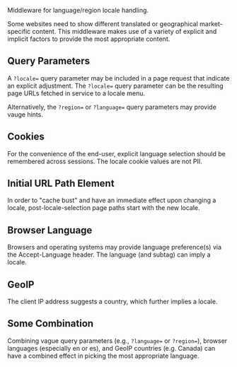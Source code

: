 Middleware for language/region locale handling.

Some websites need to show different translated or geographical
market-specific content.  This middleware makes use of a variety of
explicit and implicit factors to provide the most appropriate content.

## Query Parameters

A `?locale=` query parameter may be included in a page request that
indicate an explicit adjustment.  The `?locale=` query parameter can
be the resulting page URLs fetched in service to a locale menu.

Alternatively, the `?region=` or `?language=` query parameters may
provide vauge hints.

## Cookies

For the convenience of the end-user, explicit language selection
should be remembered across sessions.  The locale cookie values are
not PII.

## Initial URL Path Element

In order to "cache bust" and have an immediate effect upon changing a
locale, post-locale-selection page paths start with the new locale.

## Browser Language

Browsers and operating systems may provide language preference(s) via
the Accept-Language header.  The language (and subtag) can imply a
locale.

## GeoIP

The client IP address suggests a country, which further implies a locale.

## Some Combination

Combining vague query parameters (e.g., `?language=` or `?region=`),
browser languages (especially en or es), and GeoIP countries
(e.g. Canada) can have a combined effect in picking the most
appropriate language.
